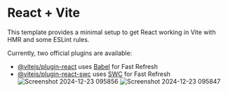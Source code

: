 # React + Vite

This template provides a minimal setup to get React working in Vite with HMR and some ESLint rules.

Currently, two official plugins are available:

- [@vitejs/plugin-react](https://github.com/vitejs/vite-plugin-react/blob/main/packages/plugin-react/README.md) uses [Babel](https://babeljs.io/) for Fast Refresh
- [@vitejs/plugin-react-swc](https://github.com/vitejs/vite-plugin-react-swc) uses [SWC](https://swc.rs/) for Fast Refresh
![Screenshot 2024-12-23 095856](https://github.com/user-attachments/assets/b7b3d79c-c38c-4825-9c67-9c362d39c686)
![Screenshot 2024-12-23 095847](https://github.com/user-attachments/assets/13a396e3-d27d-4c05-9fcb-c3d25dc0819a)
